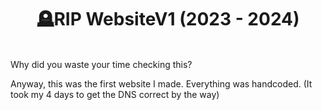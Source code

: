 <h1 align="center"><b>🪦RIP WebsiteV1 (2023 - 2024)</b></h1>

<br>
Why did you waste your time checking this?

Anyway, this was the first website I made. Everything was handcoded.
(It took my 4 days to get the DNS correct by the way)
